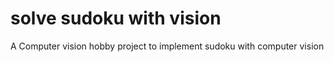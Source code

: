 # solve sudoku with vision
A Computer vision hobby project to implement sudoku with computer vision
